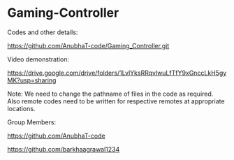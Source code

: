 # Gaming-Controller

Codes and other details:

https://github.com/AnubhaT-code/Gaming_Controller.git

Video demonstration:

https://drive.google.com/drive/folders/1LvlYksRRqvlwuLfTfY9xGnccLkH5gyMK?usp=sharing

Note:
We need to change the pathname of files in the code as required. 
Also remote codes need to be written for respective remotes at appropriate locations.

Group Members:

https://github.com/AnubhaT-code

https://github.com/barkhaagrawal1234
